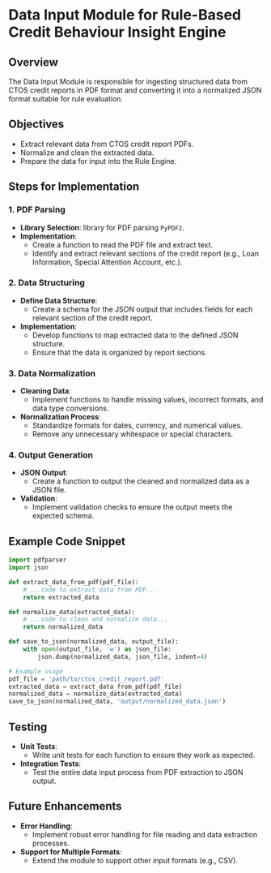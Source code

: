 # Data Input Module for Rule-Based Credit Behaviour Insight Engine

## Overview
The Data Input Module is responsible for ingesting structured data from CTOS credit reports in PDF format and converting it into a normalized JSON format suitable for rule evaluation.

## Objectives
- Extract relevant data from CTOS credit report PDFs.
- Normalize and clean the extracted data.
- Prepare the data for input into the Rule Engine.

## Steps for Implementation

### 1. PDF Parsing
- **Library Selection**: library for PDF parsing `PyPDF2`.
- **Implementation**:
  - Create a function to read the PDF file and extract text.
  - Identify and extract relevant sections of the credit report (e.g., Loan Information, Special Attention Account, etc.).

### 2. Data Structuring
- **Define Data Structure**: 
  - Create a schema for the JSON output that includes fields for each relevant section of the credit report.
- **Implementation**:
  - Develop functions to map extracted data to the defined JSON structure.
  - Ensure that the data is organized by report sections.

### 3. Data Normalization
- **Cleaning Data**: 
  - Implement functions to handle missing values, incorrect formats, and data type conversions.
- **Normalization Process**:
  - Standardize formats for dates, currency, and numerical values.
  - Remove any unnecessary whitespace or special characters.

### 4. Output Generation
- **JSON Output**: 
  - Create a function to output the cleaned and normalized data as a JSON file.
- **Validation**: 
  - Implement validation checks to ensure the output meets the expected schema.

## Example Code Snippet
```python
import pdfparser
import json

def extract_data_from_pdf(pdf_file):
    # ...code to extract data from PDF...
    return extracted_data

def normalize_data(extracted_data):
    # ...code to clean and normalize data...
    return normalized_data

def save_to_json(normalized_data, output_file):
    with open(output_file, 'w') as json_file:
        json.dump(normalized_data, json_file, indent=4)

# Example usage
pdf_file = 'path/to/ctos_credit_report.pdf'
extracted_data = extract_data_from_pdf(pdf_file)
normalized_data = normalize_data(extracted_data)
save_to_json(normalized_data, 'output/normalized_data.json')
```

## Testing
- **Unit Tests**: 
  - Write unit tests for each function to ensure they work as expected.
- **Integration Tests**: 
  - Test the entire data input process from PDF extraction to JSON output.

## Future Enhancements
- **Error Handling**: 
  - Implement robust error handling for file reading and data extraction processes.
- **Support for Multiple Formats**: 
  - Extend the module to support other input formats (e.g., CSV).

